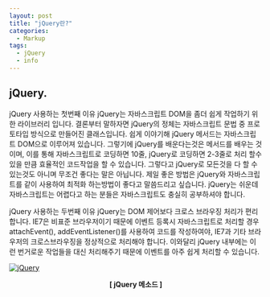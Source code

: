 ```yaml
---
layout: post
title: "jQuery란?"
categories:
  - Markup
tags:
  - jQuery
  - info
---
```


## jQuery.

jQuery 사용하는 첫번째 이유
jQuery는 자바스크립트 DOM을 좀더 쉽게 작업하기 위한 라이브러리 입니다.
결론부터 말하자면 jQuery의 정체는 자바스크립트 문법 중 프로토타입 방식으로 만들어진 클래스입니다.
쉽게 이야기해 jQuery 메서드는 자바스크립트 DOM으로 이루어져 있습니다.
그렇기에 jQuery를 배운다는것은 메서드를 배우는 것이며, 이를 통해 자바스크립트로 코딩하면 10줄, jQuery로 코딩하면 2-3줄로 처리 할수 있을 만큼 효율적인
코드작업을 할 수 있습니다.
그렇다고 jQuery로 모든것을 다 할 수 있는것도 아니며 무조건 좋다는 말은 아닙니다.
제일 좋은 방법은 jQuery와 자바스크립트를 같이 사용하여 최적화 하는방법이 좋다고 말씀드리고 싶습니다.
jQuery는 쉬운데 자바스크립트는 어렵다고 하는 분들은 자바스크립트도 충실히 공부하셔야 합니다.


jQuery 사용하는 두번째 이유
jQuery는 DOM 제어보다 크로스 브라우징 처리가 편리합니다.
IE7은 비표준 브라우저이기 때문에 이벤트 등록시 자바스크립트로 처리할 경우 attachEvent(), addEventListener()를 사용하여 코드를 작성하여야,
IE7과 기타 브라우저의 크로스브라우징을 정상적으로 처리해야 합니다.
이와달리 jQuery 내부에는 이런 번거로운 작업들을 대신 처리해주기 때문에 이벤트를 아주 쉽게 처리할 수 있습니다.

<a href="{{ site.url }}/images/jQuery.png"><img src="{{ site.url }}/images/jQuery.png" alt="jQuery"></a>  
<center><b>[ jQuery 메소드 ]</b></center><br>